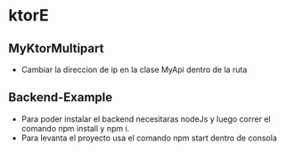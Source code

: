 # ktorE

## MyKtorMultipart

  - Cambiar la direccion de ip en la clase MyApi dentro de la ruta 

## Backend-Example

  - Para poder instalar el backend necesitaras nodeJs y luego correr el comando npm install y npm i.
  - Para levanta el proyecto usa el comando npm start dentro de consola
